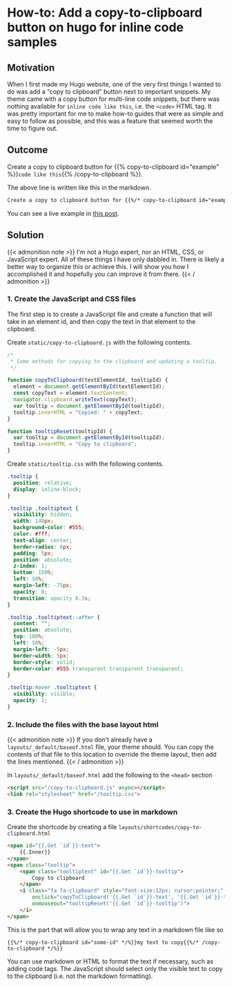 # How-to: Add a copy-to-clipboard button on hugo for inline code samples


## Motivation

When I first made my Hugo website, one of the very first things I wanted to do was add a “copy to clipboard” button next to important snippets. My theme came with a copy button for multi-line code snippets, but there was nothing available for `inline code like this`, i.e. the `<code>` HTML tag. It was pretty important for me to make how-to guides that were as simple and easy to follow as possible, and this was a feature that seemed worth the time to figure out.

## Outcome

Create a copy to clipboard button for {{% copy-to-clipboard id="example" %}}`code like this`{{% /copy-to-clipboard %}}.

The above line is written like this in the markdown.

```markdown
Create a copy to clipboard button for {{%/* copy-to-clipboard id="example" */%}}`code like this`{{%/* /copy-to-clipboard */%}}.
```

You can see a live example in [this post](posts/2022/10/chrome-brave-browser-wayland-support/).

## Solution

{{< admonition note >}}
I'm not a Hugo expert, nor an HTML, CSS, or JavaScript expert. All of these things I have only dabbled in. There is likely a better way to organize this or achieve this. I will show you how I accomplished it and hopefully you can improve it from there.
{{< / admonition >}}

### 1. Create the JavaScript and CSS files

The first step is to create a JavaScript file and create a function that will take in an element id, and then copy the text in that element to the clipboard.

Create `static/copy-to-clipboard.js` with the following contents.

```js
/*
 * Some methods for copying to the clipboard and updating a tooltip.
 */

function copyToClipboard(textElementId, tooltipId) {
  element = document.getElementById(textElementId);
  const copyText = element.textContent;
  navigator.clipboard.writeText(copyText);
  var tooltip = document.getElementById(tooltipId);
  tooltip.innerHTML = "Copied: " + copyText;
}

function tooltipReset(tooltipId) {
  var tooltip = document.getElementById(tooltipId);
  tooltip.innerHTML = "Copy to clipboard";
}
```

Create `static/tooltip.css` with the following contents.

```css
.tooltip {
  position: relative;
  display: inline-block;
}

.tooltip .tooltiptext {
  visibility: hidden;
  width: 140px;
  background-color: #555;
  color: #fff;
  text-align: center;
  border-radius: 6px;
  padding: 5px;
  position: absolute;
  z-index: 1;
  bottom: 150%;
  left: 50%;
  margin-left: -75px;
  opacity: 0;
  transition: opacity 0.3s;
}

.tooltip .tooltiptext::after {
  content: "";
  position: absolute;
  top: 100%;
  left: 50%;
  margin-left: -5px;
  border-width: 5px;
  border-style: solid;
  border-color: #555 transparent transparent transparent;
}

.tooltip:hover .tooltiptext {
  visibility: visible;
  opacity: 1;
}
```

### 2. Include the files with the base layout html

{{< admonition note >}}
If you don't already have a `layouts/_default/baseof.html` file, your theme should. You can copy the contents of that file to this location to override the theme layout, then add the lines mentioned.
{{< / admonition >}}

In `layouts/_default/baseof.html` add the following to the `<head>` section

```html
<script src="/copy-to-clipboard.js" async></script>
<link rel="stylesheet" href="/tooltip.css">
```

### 3. Create the Hugo shortcode to use in markdown

Create the shortcode by creating a file `layouts/shortcodes/copy-to-clipboard.html`

```html
<span id="{{.Get `id`}}-text">
    {{.Inner}}
</span>
<span class="tooltip">
    <span class="tooltiptext" id="{{.Get `id`}}-tooltip">
        Copy to clipboard
    </span>
    <i class="fa fa-clipboard" style="font-size:12px; cursor:pointer;"
        onclick="copyToClipboard('{{.Get `id`}}-text', '{{.Get `id`}}-tooltip')"
        onmouseout="tooltipReset('{{.Get `id`}}-tooltip')">
    </i>
</span>
```

This is the part that will allow you to wrap any text in a markdown file like so
```
{{%/* copy-to-clipboard id="some-id" */%}}my text to copy{{%/* /copy-to-clipboard */%}}
```

You can use markdown or HTML to format the text if necessary, such as adding code tags. The JavaScript should select only the visible text to copy to the clipboard (i.e. not the markdown formatting).

